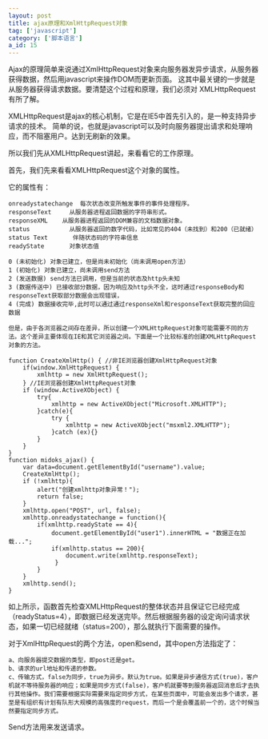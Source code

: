 ```yaml
---
layout: post
title: ajax原理和XmlHttpRequest对象
tag: ['javascript']
category: ['脚本语言']
a_id: 15
---
```


Ajax的原理简单来说通过XmlHttpRequest对象来向服务器发异步请求，从服务器获得数据，然后用javascript来操作DOM而更新页面。
这其中最关键的一步就是从服务器获得请求数据。要清楚这个过程和原理，我们必须对 XMLHttpRequest有所了解。

XMLHttpRequest是ajax的核心机制，它是在IE5中首先引入的，是一种支持异步请求的技术。
简单的说，也就是javascript可以及时向服务器提出请求和处理响应，而不阻塞用户。达到无刷新的效果。

所以我们先从XMLHttpRequest讲起，来看看它的工作原理。

首先，我们先来看看XMLHttpRequest这个对象的属性。

它的属性有：
```
onreadystatechange  每次状态改变所触发事件的事件处理程序。
responseText     从服务器进程返回数据的字符串形式。
responseXML    从服务器进程返回的DOM兼容的文档数据对象。
status           从服务器返回的数字代码，比如常见的404（未找到）和200（已就绪）
status Text       伴随状态码的字符串信息
readyState       对象状态值

0 (未初始化) 对象已建立，但是尚未初始化（尚未调用open方法）
1 (初始化) 对象已建立，尚未调用send方法
2 (发送数据) send方法已调用，但是当前的状态及http头未知
3 (数据传送中) 已接收部分数据，因为响应及http头不全，这时通过responseBody和responseText获取部分数据会出现错误，
4 (完成) 数据接收完毕,此时可以通过通过responseXml和responseText获取完整的回应数据

但是，由于各浏览器之间存在差异，所以创建一个XMLHttpRequest对象可能需要不同的方法。这个差异主要体现在IE和其它浏览器之间。下面是一个比较标准的创建XMLHttpRequest对象的方法。
```

```
function CreateXmlHttp() { //非IE浏览器创建XmlHttpRequest对象 
    if(window.XmlHttpRequest) {
        xmlhttp = new XmlHttpRequest();
    } //IE浏览器创建XmlHttpRequest对象 
    if (window.ActiveXObject) { 
        try{
            xmlhttp = new ActiveXObject("Microsoft.XMLHTTP");
        }catch(e){ 
            try {
                xmlhttp = new ActiveXObject("msxml2.XMLHTTP");
            }catch (ex){}
        }
    }
} 
function midoks_ajax() { 
    var data=document.getElementById("username").value;
    CreateXmlHttp(); 
    if (!xmlhttp){
        alert("创建xmlhttp对象异常！"); 
        return false;
    }
    xmlhttp.open("POST", url, false);
    xmlhttp.onreadystatechange = function(){
        if(xmlhttp.readyState == 4){
            document.getElementById("user1").innerHTML = "数据正在加载..."; 
            if(xmlhttp.status == 200){
                document.write(xmlhttp.responseText);
             }
        }
    }
    xmlhttp.send();
}
```

如上所示，函数首先检查XMLHttpRequest的整体状态并且保证它已经完成（readyStatus=4），即数据已经发送完毕。然后根据服务器的设定询问请求状态，如果一切已经就绪（status=200），那么就执行下面需要的操作。

对于XmlHttpRequest的两个方法，open和send，其中open方法指定了：
```
a、向服务器提交数据的类型，即post还是get。
b、请求的url地址和传递的参数。
c、传输方式，false为同步，true为异步。默认为true。如果是异步通信方式(true)，客户机就不等待服务器的响应；如果是同步方式(false)，客户机就要等到服务器返回消息后才去执行其他操作。我们需要根据实际需要来指定同步方式，在某些页面中，可能会发出多个请求，甚至是有组织有计划有队形大规模的高强度的request，而后一个是会覆盖前一个的，这个时候当然要指定同步方式。
```
Send方法用来发送请求。